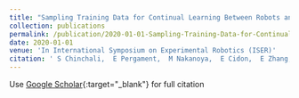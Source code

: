 ```yaml
---
title: "Sampling Training Data for Continual Learning Between Robots and the Cloud"
collection: publications
permalink: /publication/2020-01-01-Sampling-Training-Data-for-Continual-Learning-Between-Robots-and-the-Cloud
date: 2020-01-01
venue: 'In International Symposium on Experimental Robotics (ISER)'
citation: ' S Chinchali,  E Pergament,  M Nakanoya,  E Cidon,  E Zhang,  D Bharadia,  M Pavone and  S Katti'
---
```

Use [Google Scholar](https://scholar.google.com/scholar?q=Sampling+Training+Data+for+Continual+Learning+Between+Robots+and+the+Cloud){:target="_blank"} for full citation